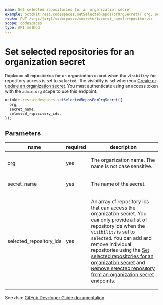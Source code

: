 ```yaml
---
name: Set selected repositories for an organization secret
example: octokit.rest.codespaces.setSelectedReposForOrgSecret({ org, secret_name, selected_repository_ids })
route: PUT /orgs/{org}/codespaces/secrets/{secret_name}/repositories
scope: codespaces
type: API method
---
```


# Set selected repositories for an organization secret

Replaces all repositories for an organization secret when the `visibility` for repository access is set to `selected`. The visibility is set when you [Create or update an organization secret](https://docs.github.com/rest/codespaces/organization-secrets#create-or-update-an-organization-secret). You must authenticate using an access token with the `admin:org` scope to use this endpoint.

```js
octokit.rest.codespaces.setSelectedReposForOrgSecret({
  org,
  secret_name,
  selected_repository_ids,
});
```

## Parameters

<table>
  <thead>
    <tr>
      <th>name</th>
      <th>required</th>
      <th>description</th>
    </tr>
  </thead>
  <tbody>
    <tr><td>org</td><td>yes</td><td>

The organization name. The name is not case sensitive.

</td></tr>
<tr><td>secret_name</td><td>yes</td><td>

The name of the secret.

</td></tr>
<tr><td>selected_repository_ids</td><td>yes</td><td>

An array of repository ids that can access the organization secret. You can only provide a list of repository ids when the `visibility` is set to `selected`. You can add and remove individual repositories using the [Set selected repositories for an organization secret](https://docs.github.com/rest/codespaces/organization-secrets#set-selected-repositories-for-an-organization-secret) and [Remove selected repository from an organization secret](https://docs.github.com/rest/codespaces/organization-secrets#remove-selected-repository-from-an-organization-secret) endpoints.

</td></tr>
  </tbody>
</table>

See also: [GitHub Developer Guide documentation](https://docs.github.com/rest/codespaces/organization-secrets#set-selected-repositories-for-an-organization-secret).
